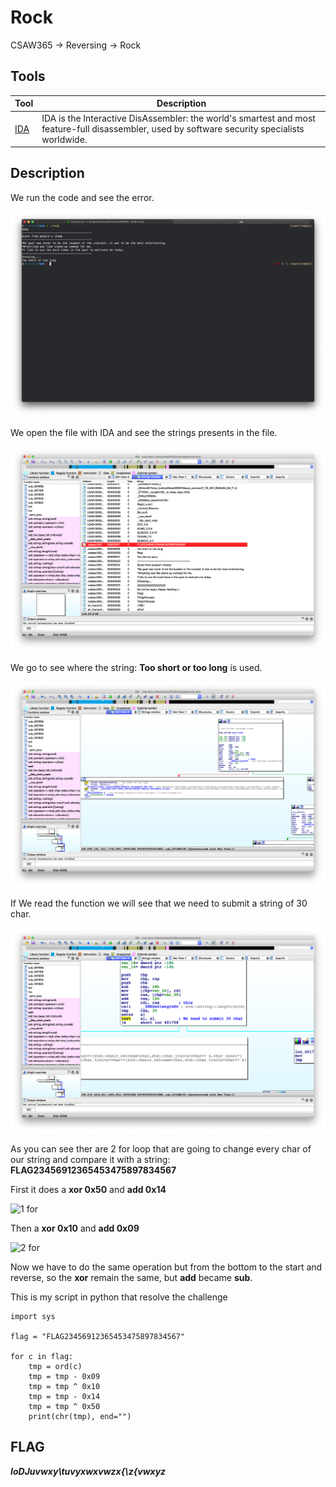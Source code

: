 # Rock
CSAW365 -> Reversing -> Rock
## Tools
Tool | Description
------- | -------
[IDA](https://www.hex-rays.com/products/ida/support/download_freeware.shtml) | IDA is the Interactive DisAssembler: the world's smartest and most feature-full disassembler, used by software security specialists worldwide.

## Description

We run the code and see the error.

![First run](https://github.com/AlessandroMorelli96/Writeups/blob/master/CSAW365/images/01_01.png)

We open the file with IDA and see the strings presents in the file.

![Strings](https://github.com/AlessandroMorelli96/Writeups/blob/master/CSAW365/images/01_02.png)

We go to see where the string: **Too short or too long** is used.

![Function](https://github.com/AlessandroMorelli96/Writeups/blob/master/CSAW365/images/01_03.png)

If We read the function we will see that we need to submit a string of 30 char.

![30 Char](https://github.com/AlessandroMorelli96/Writeups/blob/master/CSAW365/images/01_04.png)

As you can see ther are 2 for loop that are going to change every char of our string and compare it with a string: **FLAG23456912365453475897834567**

First it does a **xor 0x50** and **add 0x14**

![1 for](https://github.com/AlessandroMorelli96/Writeups/blob/master/CSAW365/images/01_05)

Then a **xor 0x10** and **add 0x09**

![2 for](https://github.com/AlessandroMorelli96/Writeups/blob/master/CSAW365/images/01_06)

Now we have to do the same operation but from the bottom to the start and reverse, so the **xor** remain the same, but **add** became **sub**.

This is my script in python that resolve the challenge

```
import sys

flag = "FLAG23456912365453475897834567"

for c in flag:
    tmp = ord(c)
    tmp = tmp - 0x09
    tmp = tmp ^ 0x10
    tmp = tmp - 0x14
    tmp = tmp ^ 0x50
    print(chr(tmp), end="")
```

## FLAG
***IoDJuvwxy\tuvyxwxvwzx{\z{vwxyz***
